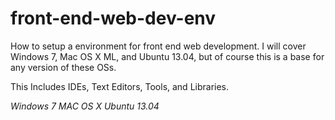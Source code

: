 front-end-web-dev-env
=====================

How to setup a environment for front end web development.  I will cover Windows 7, Mac OS X ML, and Ubuntu 13.04, but of course this is a base for any version of these OSs.

This Includes IDEs, Text Editors, Tools, and Libraries.

*Windows 7*
*MAC OS X*
*Ubuntu 13.04*
